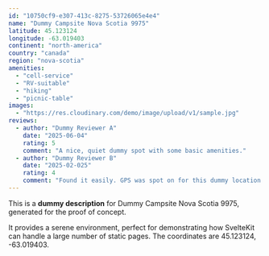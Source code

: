 ```yaml
---
id: "10750cf9-e307-413c-8275-53726065e4e4"
name: "Dummy Campsite Nova Scotia 9975"
latitude: 45.123124
longitude: -63.019403
continent: "north-america"
country: "canada"
region: "nova-scotia"
amenities:
  - "cell-service"
  - "RV-suitable"
  - "hiking"
  - "picnic-table"
images:
  - "https://res.cloudinary.com/demo/image/upload/v1/sample.jpg"
reviews:
  - author: "Dummy Reviewer A"
    date: "2025-06-04"
    rating: 5
    comment: "A nice, quiet dummy spot with some basic amenities."
  - author: "Dummy Reviewer B"
    date: "2025-02-025"
    rating: 4
    comment: "Found it easily. GPS was spot on for this dummy location."
---
```


This is a **dummy description** for Dummy Campsite Nova Scotia 9975, generated for the proof of concept.

It provides a serene environment, perfect for demonstrating how SvelteKit can handle a large number of static pages. The coordinates are 45.123124, -63.019403.
